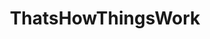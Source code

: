 ---
title: ThatsHowThingsWork
crosslinks:
- Irony
- im14andthisisdeep
- TheStopGirl
- SquaredCircle
- nocontext
- notinteresting
- comedynecromancy
- nottheonion
- ofcousethatsathing
- AntiJokes
- Showerthoughts
- iamverysmart
---